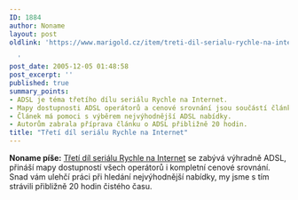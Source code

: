 ```yaml
---
ID: 1884
author: Noname
layout: post
oldlink: 'https://www.marigold.cz/item/treti-dil-serialu-rychle-na-internet

  '
post_date: 2005-12-05 01:48:58
post_excerpt: ''
published: true
summary_points:
- ADSL je téma třetího dílu seriálu Rychle na Internet.
- Mapy dostupnosti ADSL operátorů a cenové srovnání jsou součástí článku.
- Článek má pomoci s výběrem nejvýhodnější ADSL nabídky.
- Autorům zabrala příprava článku o ADSL přibližně 20 hodin.
title: "Třetí díl seriálu Rychle na Internet"
---
```


<p><strong>Noname píše:</strong> <a href="http://www.internetprovsechny.cz/clanek.php?cid=146">Třetí díl seriálu Rychle na Internet</a> se zabývá výhradně ADSL, přináší mapy dostupností všech operátorů i kompletní cenové srovnání. Snad vám ulehčí práci při hledání nejvýhodnější nabídky, my jsme s tím strávili přibližně 20 hodin čistého času.</p>